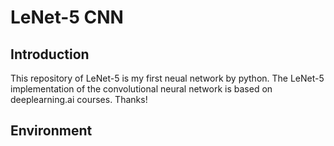 # LeNet-5 CNN  
## Introduction
This repository of LeNet-5 is my first neual network by python. The LeNet-5 implementation of the convolutional neural network is based on deeplearning.ai courses. Thanks!
## Environment
